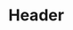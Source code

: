 <!-- TITLE: Training Center - Development Documentation V0.2 -->
<!-- SUBTITLE: A quick summary of Development Documentation V0.2 -->

# Header